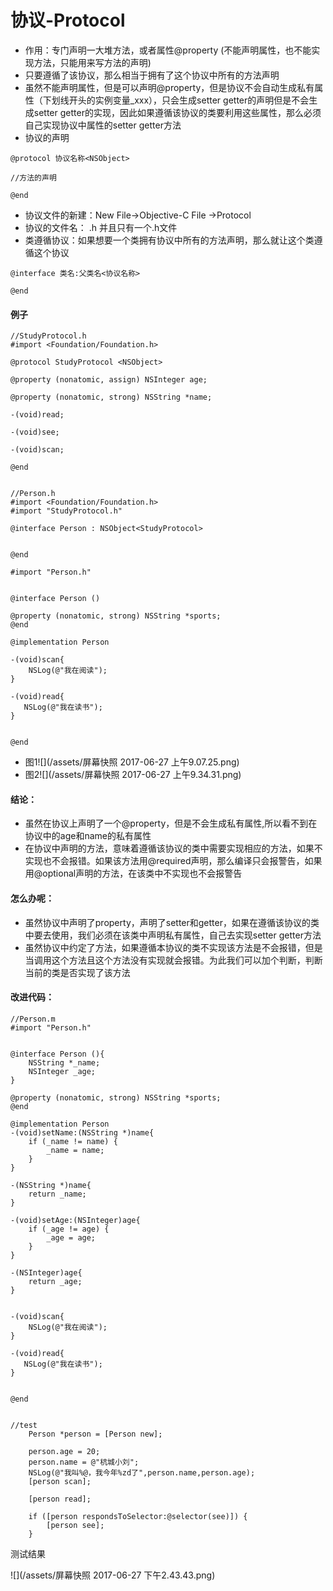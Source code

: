# 协议-Protocol

* 作用：专门声明一大堆方法，或者属性@property \(不能声明属性，也不能实现方法，只能用来写方法的声明\)
* 只要遵循了该协议，那么相当于拥有了这个协议中所有的方法声明
* 虽然不能声明属性，但是可以声明@property，但是协议不会自动生成私有属性（下划线开头的实例变量\_xxx），只会生成setter getter的声明但是不会生成setter getter的实现，因此如果遵循该协议的类要利用这些属性，那么必须自己实现协议中属性的setter getter方法
* 协议的声明

```
@protocol 协议名称<NSObject>

//方法的声明

@end
```

* 协议文件的新建：New File-&gt;Objective-C File -&gt;Protocol 
* 协议的文件名： .h 并且只有一个.h文件
* 类遵循协议：如果想要一个类拥有协议中所有的方法声明，那么就让这个类遵循这个协议

```
@interface 类名:父类名<协议名称>

@end
```

#### 例子

```
//StudyProtocol.h
#import <Foundation/Foundation.h>

@protocol StudyProtocol <NSObject>

@property (nonatomic, assign) NSInteger age;

@property (nonatomic, strong) NSString *name;

-(void)read;

-(void)see;

-(void)scan;

@end


//Person.h
#import <Foundation/Foundation.h>
#import "StudyProtocol.h"

@interface Person : NSObject<StudyProtocol>


@end

#import "Person.h"


@interface Person ()

@property (nonatomic, strong) NSString *sports;
@end

@implementation Person

-(void)scan{
    NSLog(@"我在阅读");
}

-(void)read{
   NSLog(@"我在读书");
}


@end
```

* 图1![](/assets/屏幕快照 2017-06-27 上午9.07.25.png)
* 图2![](/assets/屏幕快照 2017-06-27 上午9.34.31.png)

#### 结论：

* 虽然在协议上声明了一个@property，但是不会生成私有属性,所以看不到在协议中的age和name的私有属性
* 在协议中声明的方法，意味着遵循该协议的类中需要实现相应的方法，如果不实现也不会报错。如果该方法用@required声明，那么编译只会报警告，如果用@optional声明的方法，在该类中不实现也不会报警告

#### 怎么办呢：

* 虽然协议中声明了property，声明了setter和getter，如果在遵循该协议的类中要去使用，我们必须在该类中声明私有属性，自己去实现setter getter方法
* 虽然协议中约定了方法，如果遵循本协议的类不实现该方法是不会报错，但是当调用这个方法且这个方法没有实现就会报错。为此我们可以加个判断，判断当前的类是否实现了该方法

#### 改进代码：

```
//Person.m
#import "Person.h"


@interface Person (){
    NSString *_name;
    NSInteger _age;
}

@property (nonatomic, strong) NSString *sports;
@end

@implementation Person
-(void)setName:(NSString *)name{
    if (_name != name) {
        _name = name;
    }
}

-(NSString *)name{
    return _name;
}

-(void)setAge:(NSInteger)age{
    if (_age != age) {
        _age = age;
    }
}

-(NSInteger)age{
    return _age;
}


-(void)scan{
    NSLog(@"我在阅读");
}

-(void)read{
   NSLog(@"我在读书");
}


@end


//test
    Person *person = [Person new];

    person.age = 20;
    person.name = @"杭城小刘";
    NSLog(@"我叫%@，我今年%zd了",person.name,person.age);
    [person scan];

    [person read];

    if ([person respondsToSelector:@selector(see)]) {
        [person see];
    }
```

测试结果

![](/assets/屏幕快照 2017-06-27 下午2.43.43.png)

